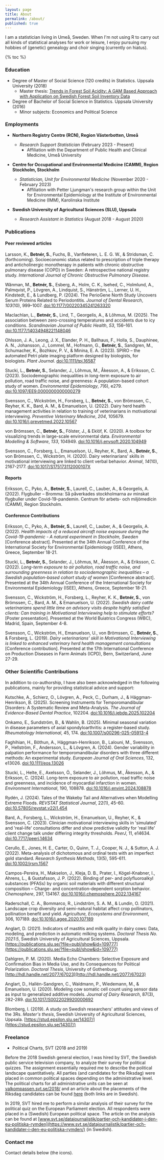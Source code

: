 ```yaml
---
layout: page
title: About
permalink: /about/
published: true
---
```

I am a statistician living in Umeå, Sweden. When I'm not using R to carry out all kinds of statistical analyses for work or leisure, I enjoy pursuing my hobbies of (genetic) genealogy and choir singing (currently on hiatus).

{% toc %}

### Education
- Degree of Master of Social Science (120 credits) in Statistics. Uppsala University (2018)
	- Master thesis: [Trends in Forest Soil Acidity: A GAM Based Approach with Application on Swedish Forest Soil Inventory Data](http://www.diva-portal.org/smash/record.jsf?pid=diva2%3A1215453&dswid=3979)
- Degree of Bachelor of Social Science in Statistics. Uppsala University (2016)
	- Minor subjects: Economics and Political Science

### Employments

- **Northern Registry Centre (RCN), Region Västerbotten, Umeå**
  - *Research Support Statistician* (February 2023 - Present)
    - Affiliation with the Department of Public Health and Clinical Medicine, Umeå University

 - **Centre for Occupational and Environmental Medicine (CAMM), Region Stockholm, Stockholm**
   - *Statistician, Unit for Environmental Medicine* (November 2020 - February 2023)
     - Affiliation with Petter Ljungman's research group within the Unit for Environmental Epidemiology at the Institute of Environmental Medicine (IMM), Karolinska Institute

- **Swedish University of Agricultural Sciences (SLU), Uppsala** 
  - *Research Assistant in Statistics* (August 2018 - August 2020)

### Publications

#### Peer reviewed articles

Larsson, K., **Betnér, S.**, Fuchs, B., Vanfleteren, L. E. G. W., & Stridsman, C. (forthcoming). Socioeconomic status related to prescription of triple therapy and anticholinergic monotherapy in patients with chronic obstructive pulmonary disease (COPD) in Sweden: A retrospective national registry study. *International Journal of Chronic Obstructive Pulmonary Disease*.

Wänman, M., **Betnér, S.**, Esberg, A., Holm, C. K., Isehed, C., Holmlund, A., Palmqvist, P., Lövgren, A., Lindquist, S., Hänström, L., Lerner, U. H., Kindstedt, E., & Lundberg, P. (2024). The PerioGene North Study Uncovers Serum Proteins Related to Periodontitis. *Journal of Dental Research*, *103*(10), 999–1007. [doi:10.1177/00220345241263320](https://doi.org/10.1177/00220345241263320)

Maclachlan, L., **Betnér, S.**, Lind, T., Georgelis, A., & Lõhmus, M. (2025). The association between zero-crossing temperatures and accidents due to icy conditions. *Scandinavian Journal of Public Health*, *53*, 156–161. [doi:10.1177/14034948221148046](https://doi.org/10.1177/14034948221148046)

Ohlsson, J. A., Leong, J. X., Elander, P. H., Ballhaus, F., Holla, S., Dauphinee, A. N., Johansson, J., Lommel, M., Hofmann, G., **Betnér, S.**, Sandgren, M., Schumacher, K., Bozhkov, P. V., & Minina, E. A. (2023). SPIRO – the automated Petri plate imaging platform designed by biologists, for biologists. *Plant Journal*. [doi:10.1111/tpj.16587](https://doi.org/10.1111/tpj.16587)

Stucki, L., **Betnér, S.**, Selander, J., Lõhmus, M., Åkesson, A., & Eriksson, C. (2023). Sociodemographic inequalities in long-term exposure to air pollution, road traffic noise, and greenness: A population-based cohort study of women. *Environmental Epidemiology*, *7*(6), e279. [doi:10.1097/EE9.0000000000000279](https://doi.org/10.1097/EE9.0000000000000279)

Svensson, C., Wickström, H., Forsberg, L., **Betnér, S.**, von Brömssen, C., Reyher, K. K., Bard, A. M., & Emanuelson, U. (2022). Dairy herd health management activities in relation to training of veterinarians in motivational interviewing. *Preventive Veterinary Medicine*, *204*, 105679. [doi:10.1016/j.prevetmed.2022.10567](https://doi.org/10.1016/j.prevetmed.2022.10567) 

von Brömssen, C., **Betnér, S.**, Fölster, J., & Eklöf, K. (2020). A toolbox for visualizing trends in large-scale environmental data. *Environmental Modelling & Software*, *133*, 104949. [doi:10.1016/j.envsoft.2020.104949](http://doi.org/10.1016/j.envsoft.2020.104949)

Svensson, C., Forsberg, L., Emanuelson, U., Reyher, K., Bard, A., **Betnér, S.**, von Brömssen, C., Wickström, H. (2020). Dairy veterinarians’ skills in motivational interviewing are linked to client verbal behavior. *Animal*, *14*(10), 2167-2177. [doi:10.1017/S175173112000107X](http://doi.org/10.1017/S175173112000107X)

#### Reports

Eriksson, C., Pyko, A., **Betnér, S.**, Laurell, C., Lauber, A., & Georgelis, A. (2022). Flygbuller – Bromma: Så påverkades stockholmarna av minskat flygbuller under Covid-19-pandemin. Centrum för arbets- och miljömedicin (CAMM), Region Stockholm.

#### Conference Contributions

Eriksson, C., Pyko, A., **Betnér, S.**, Laurell, C., Lauber, A., & Georgelis, A. (2022). *Health impacts of a reduced aircraft noise exposure during the Covid-19-pandemic - A natural experiment in Stockholm, Sweden* [Conference abstract]. Presented at the 34th Annual Conference of the International Society for Environmental Epidemiology (ISEE), Athens, Greece, September 18-21.

Stucki, L., **Betnér, S.**, Selander, J., Lõhmus, M., Åkesson, A., & Eriksson, C. (2022). *Long-term exposure to air pollution, road traffic noise, and surrounding greenness in relation to sociodemographic inequalities – a Swedish population-based cohort study of women* [Conference abstract]. Presented at the 34th Annual Conference of the International Society for Environmental Epidemiology (ISEE), Athens, Greece, September 18-21.

Svensson, C., Wickström, H., Forsberg, L., Reyher, K. K., **Betnér, S.**, von Brömssen, C., Bard, A. M., & Emanuelson, U. (2022). *Swedish dairy cattle veterinarians spend little time on advisory visits despite highly satisfied clients: Can training in Motivational Interviewing help to stimulate efforts?* [Poster presentation]. Presented at the World Buiatrics Congress (WBC), Madrid, Spain, September 4-8.

Svensson, C., Wickström, H., Emanuelson, U., von Brömssen, C., **Betnér, S.**, & Forsberg, L. (2019). *Dairy veterinarians’ skill in Motivational Interviewing is linked to enhanced veterinary herd health management consultations* [Conference contribution]. Presented at the 17th International Conference on Production Diseases in Farm Animals (ICPD), Bern, Switzerland, June 27-29.

### Other Scientific Contributions

In addition to co-authorship, I have also been acknowledged in the following publications, mainly for providing statistical advice and support:

Kutschke, A., Schierz, O., Lövgren, A., Peck, C., Durham, J., & Häggman-Henrikson, B. (2025). Screening Instruments for Temporomandibular Disorders: A Systematic Review and Meta-Analysis. *The Journal of Evidence-Based Dental Practice*, 102204. [doi:10.1016/j.jebdp.2025.102204](https://doi.org/10.1016/j.jebdp.2025.102204)

Onkamo, E., Sundström, B., & Wahlin, B. (2025). Minimal seasonal variation in disease parameters of axial spondyloarthritis: a register-based study. *Rheumatology International*, 45, 174. [doi:10.1007/s00296-025-05913-4](https://doi.org/10.1007/s00296-025-05913-4)

Faghihian, H., Böthun, A., Häggman-Henrikson, B., Lalouni, M., Svensson, P., Hellström, F., Andersson, L., & Lövgren, A. (2024). Gender variability in palpation performance for temporomandibular disorders with three different methods: An experimental study. *European Journal of Oral Sciences*, 132, e13026. [doi:10.1111/eos.13026](https://doi.org/10.1111/eos.13026)

Stucki, L., Helte, E., Axelsson, Ö., Selander, J., Lõhmus, M., Åkesson, A., & Eriksson, C. (2024). Long-term exposure to air pollution, road traffic noise and greenness, and incidence of myocardial infarction in women. *Environment International*, 190, 108878. [doi:10.1016/j.envint.2024.108878](https://doi.org/10.1016/j.envint.2024.108878)

Rydén, J. (2024). Tales of the Wakeby Tail and Alternatives when Modelling Extreme Floods. *REVSTAT Statistical Journal*, 22(1), 45-60. [doi:10.57805/revstat.v22i1.454](https://doi.org/10.57805/revstat.v22i1.454)

Bard, A., Forsberg, L., Wickström, H., Emanuelson, U., Reyher, K., & Svensson, C. (2023). Clinician motivational interviewing skills in 'simulated' and 'real-life' consultations differ and show predictive validity for 'real life' client change talk under differing integrity thresholds. *PeerJ*, 11, e14634. [doi:10.7717/peerj.14634](https://doi.org/10.7717/peerj.14634)

Cerullo, E., Jones, H. E., Carter, O., Quinn, T. J., Cooper, N. J., & Sutton, A. J. (2022). Meta-analysis of dichotomous and ordinal tests with an imperfect gold standard. *Research Synthesis Methods*, 13(5), 595-611. [doi:10.1002/jrsm.1567](https://doi.org/10.1002/jrsm.1567)

Campos-Pereira, H., Makselon, J., Kleja, D. B., Prater, I., Kögel-Knabner, I., Ahrens, L., & Gustafsson, J. P. (2022). Binding of per- and polyfluoroalkyl substances (PFASs) by organic soil materials with different structural composition – Charge- and concentration-dependent sorption behavior. *Chemosphere*, 297, 134167. [doi:10.1016/j.chemosphere.2022.134167](https://doi.org/10.1016/j.chemosphere.2022.134167)

Raderschall, C. A., Bommarco, R., Lindström, S. A. M., & Lundin, O. (2021). Landscape crop diversity and semi-natural habitat affect crop pollinators, pollination benefit and yield. *Agriculture, Ecosystems and Environment*, 306, 107189. [doi:10.1016/j.agee.2020.107189](https://doi.org/10.1016/j.agee.2020.107189)

Anglart, D. (2021). Indicators of mastitis and milk quality in dairy cows: Data, modeling, and prediction in automatic milking systems. *Doctoral Thesis No. 2021:5*, Swedish University of Agricultural Sciences, Uppsala. [https://publications.slu.se/?file=publ/show&id=109777](https://publications.slu.se/?file=publ/show&id=109777)

Dahlgren, P. M. (2020). Media Echo Chambers: Selective Exposure and Confirmation Bias in Media Use, and its Consequences for Political Polarization. *Doctoral Thesis*, University of Gothenburg. [http://hdl.handle.net/2077/67023](http://hdl.handle.net/2077/67023)

Anglart, D., Hallén-Sandgren, C., Waldmann, P., Wiedemann, M., & Emanuelson, U. (2020). Modeling cow somatic cell count using sensor data as input to generalized additive models. *Journal of Dairy Research*, 87(3), 282-289. [doi:10.1017/S0022029920000692](https://doi.org/10.1017/S0022029920000692)

Blomberg, I. (2019). A study on Swedish researchers' attitudes and views of the 3Rs. *Master's thesis*, Swedish University of Agricultural Sciences, Uppsala. [https://stud.epsilon.slu.se/14307/](https://stud.epsilon.slu.se/14307/)

### Freelance

- Political Charts, SVT (2018 and 2019)

Before the 2018 Swedish general election, I was hired by SVT, the Swedish public service television company, to analyze their survey for political quizzes. The assignment essentially required me to describe the political landscape quantitatively. All parties (and candidates for the Riksdag) were placed in common political spaces depending on the administrative level. The political charts for all administrative units can be seen at [valkompassen.svt.se/2018/](https://valkompassen.svt.se/2018/) and an article about the placements of the Riksdag candidates can be found [here](https://www.svt.se/special/hur-lika-ar-kandidaterna-sina-partier/) (both links are in Swedish).

In 2019, SVT hired me to perform a similar analysis of their survey for the political quiz on the European Parliament election. All respondents were placed in a (Swedish) European political space. The article on the analysis can be found at [www.svt.se/datajournalistik/partier-och-kandidater-i-den-eu-politiska-rymden](https://www.svt.se/datajournalistik/partier-och-kandidater-i-den-eu-politiska-rymden/) (in Swedish). 

### Contact me

Contact details below (the icons).
